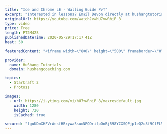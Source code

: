 ```yaml
---
title: "Ice and Chrome LE - Walling Guide PvT"
excerpt: "Interested in lessons? Email Devon directly at hushangtutorials@outlook.com ------------------------------------------------------------------------------------------------------- Want to support HuShang Tutorials directly? Patreon is a website where you can contribute a monthly donation that will help"
originalUrl: https://youtube.com/watch?v=hU7vwRhiP_8
type: video
price: Free
length: PT2M42S
publishedDateTime: 2020-05-29T17:17:41Z
heat: 50

featuredContent: "<iframe width=\"800\" height=\"500\" frameborder=\"0\" src=\"https://www.youtube.com/embed/hU7vwRhiP_8\" allow=\"accelerometer; autoplay; encrypted-media; gyroscope; picture-in-picture\" allowfullscreen></iframe>"

provider:
  name: HuShang Tutorials
  domain: hushangcoaching.com

topics:
  - StarCraft 2
  - Protoss

images:
  - url: https://i.ytimg.com/vi/hU7vwRhiP_8/maxresdefault.jpg
    width: 1280
    height: 720
    isCached: true

secured: "fguUDmXHFVrAesfHBrywaSsuoWFQDrifpOnBj598YCXSQPjp1eQ2q3f9CfFLVsHHP5etlJuifv3gG0LQQyBkEr+8MapMOku7dCrRw22eadLm1L73WmX0c4BO+Mmq+UZJHLTqfP5VlWFljUXMxlYfdokEXIJyBVZrwwCHOGHJt3PwdDF9nBnBSvW9VMlVprfCVXKw/suYdv3ts0j6pWIQi7lYLzb19ZYciCkpwyL+uhFOslczBEwEsOtFZbwRczddZhHJBVxWkow3KML9skRG9DO+Ea5CDWJ8R6jCpf3shzBQWGB7ozngmGnuqRKD/7BwqCxMtytBnsdN5NWJoGecSwZnxMLOCYS6ObM9yU5COMsDHTleMXMaV8FbiRsCxjzPGnFpf7bhIbwk/Y7c/gOr5PyyKSxDvlxAaXs2IXZ7Qns=;YAIcqXtp1log00OHjouNRQ=="
---
```


